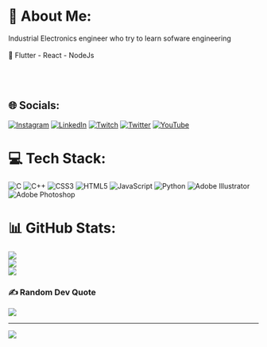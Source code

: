 # 💫 About Me:
Industrial Electronics engineer  who try to learn sofware engineering <br><br>🌱 Flutter - React - NodeJs <br><br><br><br>


## 🌐 Socials:
[![Instagram](https://img.shields.io/badge/Instagram-%23E4405F.svg?logo=Instagram&logoColor=white)](https://instagram.com/bentalla108) [![LinkedIn](https://img.shields.io/badge/LinkedIn-%230077B5.svg?logo=linkedin&logoColor=white)](https://linkedin.com/in/mor-talla-mbaye) [![Twitch](https://img.shields.io/badge/Twitch-%239146FF.svg?logo=Twitch&logoColor=white)](https://twitch.tv/bentalla) [![Twitter](https://img.shields.io/badge/Twitter-%231DA1F2.svg?logo=Twitter&logoColor=white)](https://twitter.com/bentalla_) [![YouTube](https://img.shields.io/badge/YouTube-%23FF0000.svg?logo=YouTube&logoColor=white)](https://youtube.com/c/bentalla) 

# 💻 Tech Stack:
![C](https://img.shields.io/badge/c-%2300599C.svg?style=plastic&logo=c&logoColor=white) ![C++](https://img.shields.io/badge/c++-%2300599C.svg?style=plastic&logo=c%2B%2B&logoColor=white) ![CSS3](https://img.shields.io/badge/css3-%231572B6.svg?style=plastic&logo=css3&logoColor=white) ![HTML5](https://img.shields.io/badge/html5-%23E34F26.svg?style=plastic&logo=html5&logoColor=white) ![JavaScript](https://img.shields.io/badge/javascript-%23323330.svg?style=plastic&logo=javascript&logoColor=%23F7DF1E) ![Python](https://img.shields.io/badge/python-3670A0?style=plastic&logo=python&logoColor=ffdd54) ![Adobe Illustrator](https://img.shields.io/badge/adobeillustrator-%23FF9A00.svg?style=plastic&logo=adobeillustrator&logoColor=white) ![Adobe Photoshop](https://img.shields.io/badge/adobephotoshop-%2331A8FF.svg?style=plastic&logo=adobephotoshop&logoColor=white) 
# 📊 GitHub Stats:
![](https://github-readme-stats.vercel.app/api?username=bentalla108&theme=dark&hide_border=false&include_all_commits=false&count_private=false)<br/>
![](https://github-readme-streak-stats.herokuapp.com/?user=bentalla108&theme=dark&hide_border=false)<br/>
![](https://github-readme-stats.vercel.app/api/top-langs/?username=bentalla108&theme=dark&hide_border=false&include_all_commits=false&count_private=false&layout=compact)

### ✍️ Random Dev Quote
![](https://quotes-github-readme.vercel.app/api?type=horizontal&theme=radical)

---
[![](https://visitcount.itsvg.in/api?id=bentalla108&icon=4&color=0)](https://visitcount.itsvg.in)

<!-- Proudly created with GPRM ( https://gprm.itsvg.in ) -->
